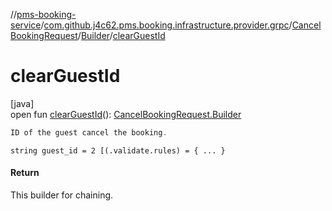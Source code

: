 //[pms-booking-service](../../../../index.md)/[com.github.j4c62.pms.booking.infrastructure.provider.grpc](../../index.md)/[CancelBookingRequest](../index.md)/[Builder](index.md)/[clearGuestId](clear-guest-id.md)

# clearGuestId

[java]\
open fun [clearGuestId](clear-guest-id.md)(): [CancelBookingRequest.Builder](index.md)

```kotlin
ID of the guest cancel the booking.

```
`string guest_id = 2 [(.validate.rules) = { ... }`

#### Return

This builder for chaining.